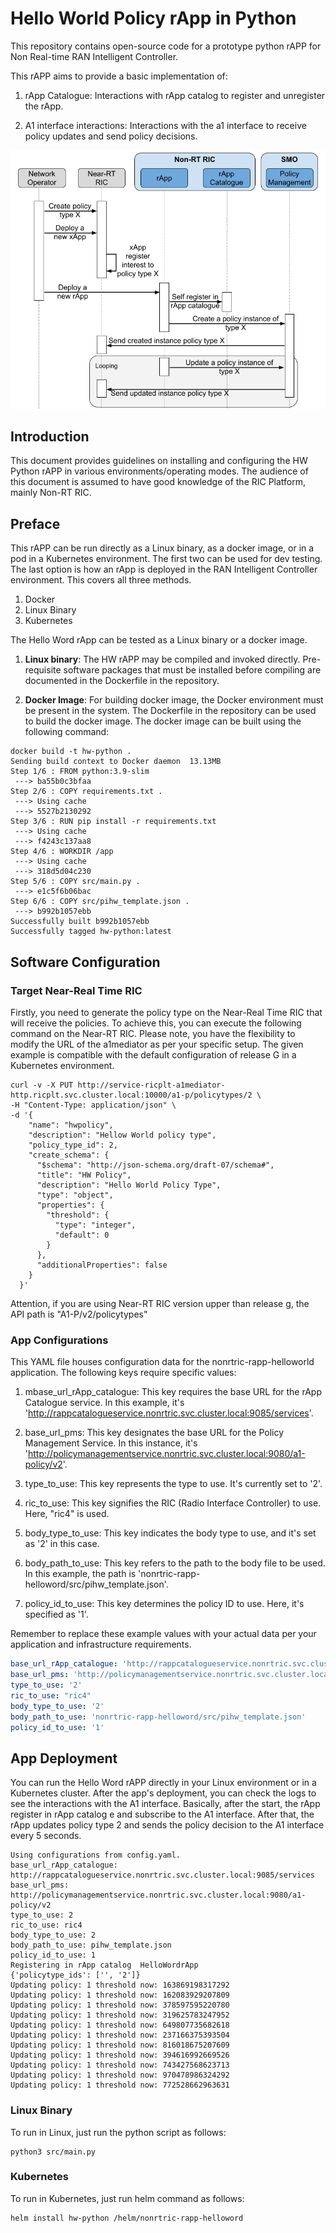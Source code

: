 # Hello World Policy rApp in Python
This repository contains open-source code for a prototype python rAPP for Non Real-time RAN Intelligent Controller.

This rAPP aims to provide a basic implementation of:
1. rApp Catalogue: Interactions with rApp catalog to register and unregister the rApp.

2. A1 interface interactions: Interactions with the a1 interface to receive policy updates and send policy decisions.

![Sequece](images/rApp-start-sequence.png)

## Introduction
This document provides guidelines on installing and configuring the HW Python rAPP in various environments/operating modes.
The audience of this document is assumed to have good knowledge of the RIC Platform, mainly Non-RT RIC.

## Preface
This rAPP can be run directly as a Linux binary, as a docker image, or in a pod in a Kubernetes environment.  The first
two can be used for dev testing. The last option is how an rApp is deployed in the RAN Intelligent Controller environment.
This covers all three methods. 

1. Docker 
2. Linux Binary
3. Kubernetes 

The Hello Word rApp can be tested as a Linux binary or a docker image.

1. **Linux binary**: The HW rAPP may be compiled and invoked directly. Pre-requisite software packages that must be installed before compiling are documented in the Dockerfile in the repository.

2. **Docker Image**: For building docker image, the Docker environment must be present in the system. The Dockerfile in the repository can be used to build the docker image. The docker image can be built using the following command:
```shell
docker build -t hw-python .
Sending build context to Docker daemon  13.13MB
Step 1/6 : FROM python:3.9-slim
 ---> ba55b0c3bfaa
Step 2/6 : COPY requirements.txt .
 ---> Using cache
 ---> 5527b2130292
Step 3/6 : RUN pip install -r requirements.txt
 ---> Using cache
 ---> f4243c137aa8
Step 4/6 : WORKDIR /app
 ---> Using cache
 ---> 318d5d04c230
Step 5/6 : COPY src/main.py .
 ---> e1c5f6b06bac
Step 6/6 : COPY src/pihw_template.json .
 ---> b992b1057ebb
Successfully built b992b1057ebb
Successfully tagged hw-python:latest
```
## Software Configuration

### Target Near-Real Time RIC
Firstly, you need to generate the policy type on the Near-Real Time RIC that will receive the policies. To achieve this, you can execute the following command on the Near-RT RIC.
Please note, you have the flexibility to modify the URL of the a1mediator as per your specific setup. The given example is compatible with the default configuration of release G in a Kubernetes environment.
```shell
curl -v -X PUT http://service-ricplt-a1mediator-http.ricplt.svc.cluster.local:10000/a1-p/policytypes/2 \
-H "Content-Type: application/json" \
-d '{
    "name": "hwpolicy",
    "description": "Hellow World policy type",
    "policy_type_id": 2,
    "create_schema": {
      "$schema": "http://json-schema.org/draft-07/schema#",
      "title": "HW Policy",
      "description": "Hello World Policy Type",
      "type": "object",
      "properties": {
        "threshold": {
          "type": "integer",
          "default": 0
        }
      },
      "additionalProperties": false
    }
  }'
```

Attention, if you are using Near-RT RIC version upper than release g, the API path is "A1-P/v2/policytypes"

### App Configurations

This YAML file houses configuration data for the nonrtric-rapp-helloworld application. The following keys require specific values:

1. mbase_url_rApp_catalogue: This key requires the base URL for the rApp Catalogue service. In this example, it's 'http://rappcatalogueservice.nonrtric.svc.cluster.local:9085/services'.

2. base_url_pms: This key designates the base URL for the Policy Management Service. In this instance, it's 'http://policymanagementservice.nonrtric.svc.cluster.local:9080/a1-policy/v2'.

3. type_to_use: This key represents the type to use. It's currently set to '2'.

4. ric_to_use: This key signifies the RIC (Radio Interface Controller) to use. Here, "ric4" is used.

5. body_type_to_use: This key indicates the body type to use, and it's set as '2' in this case.

6. body_path_to_use: This key refers to the path to the body file to be used. In this example, the path is 'nonrtric-rapp-helloword/src/pihw_template.json'.

7. policy_id_to_use: This key determines the policy ID to use. Here, it's specified as '1'.

Remember to replace these example values with your actual data per your application and infrastructure requirements.

```yaml
base_url_rApp_catalogue: 'http://rappcatalogueservice.nonrtric.svc.cluster.local:9085/services'
base_url_pms: 'http://policymanagementservice.nonrtric.svc.cluster.local:9080/a1-policy/v2'
type_to_use: '2'
ric_to_use: "ric4"
body_type_to_use: '2'
body_path_to_use: 'nonrtric-rapp-helloword/src/pihw_template.json'
policy_id_to_use: '1'
```

## App Deployment
You can run the Hello Word rAPP directly in your Linux environment or in a Kubernetes cluster. After the app's deployment, you can check the logs to see the interactions with the A1 interface. Basically, after the start, the rApp register in rApp catalog e and subscribe to the A1 interface. After that, the rApp updates policy type 2 and sends the policy decision to the A1 interface every 5 seconds.

```log
Using configurations from config.yaml.
base_url_rApp_catalogue: http://rappcatalogueservice.nonrtric.svc.cluster.local:9085/services
base_url_pms: http://policymanagementservice.nonrtric.svc.cluster.local:9080/a1-policy/v2
type_to_use: 2
ric_to_use: ric4
body_type_to_use: 2
body_path_to_use: pihw_template.json
policy_id_to_use: 1
Registering in rApp catalog  HelloWordrApp
{'policytype_ids': ['', '2']}
Updating policy: 1 threshold now: 163869198317292
Updating policy: 1 threshold now: 162083929207809
Updating policy: 1 threshold now: 378597595220780
Updating policy: 1 threshold now: 319625783247952
Updating policy: 1 threshold now: 649807735682618
Updating policy: 1 threshold now: 237166375393504
Updating policy: 1 threshold now: 816018675207609
Updating policy: 1 threshold now: 394616992669526
Updating policy: 1 threshold now: 743427568623713
Updating policy: 1 threshold now: 970478986324292
Updating policy: 1 threshold now: 772528662963631
```
### Linux Binary
To run in Linux, just run the python script as follows:
```shell
python3 src/main.py
```

### Kubernetes

To run in Kubernetes, just run helm command as follows:
```shell
helm install hw-python /helm/nonrtric-rapp-helloword
```

